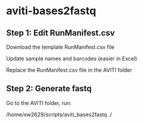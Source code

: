 # aviti-bases2fastq

## Step 1: Edit RunManifest.csv

Download the template RunManifest.csv file

Update sample names and barcodes (easier in Excel)

Replace the RunManifest.csv file in the AVITI folder

## Step 2: Generate fastq

Go to the AVITI folder, run:

/home/xw2629/scripts/aviti_bases2fastq ./
